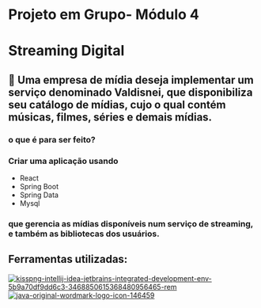# Projeto em Grupo- Módulo 4
# Streaming Digital
## 📑 Uma empresa de mídia deseja implementar um serviço denominado Valdisnei, que disponibiliza seu catálogo de mídias, cujo o qual contém músicas, filmes, séries e demais mídias.

### o que é para ser feito?
### Criar uma aplicação usando

 + React 
 + Spring Boot 
 + Spring Data 
 +  Mysql 

### que gerencia as mídias disponíveis num serviço de streaming, e também as bibliotecas dos usuários.

## Ferramentas utilizadas:
<a href='https://postimg.cc/Z9sb2Ydq' target='_blank'><img src='https://i.postimg.cc/Z9sb2Ydq/kisspng-intellij-idea-jetbrains-integrated-development-env-5b9a70df9dd6c3-3468850615368480956465-rem.png' border='0' alt='kisspng-intellij-idea-jetbrains-integrated-development-env-5b9a70df9dd6c3-3468850615368480956465-rem'/></a>  <a href='https://postimg.cc/Tp0cZBCs' target='_blank'><img src='https://i.postimg.cc/Tp0cZBCs/java-original-wordmark-logo-icon-146459.png' border='0' alt='java-original-wordmark-logo-icon-146459'/></a>
